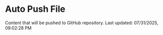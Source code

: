 # Auto Push File

Content that will be pushed to GitHub repository.
Last updated: 07/31/2025, 09:02:28 PM